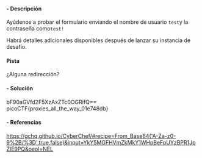 #### - **Descripción** 
Ayúdenos a probar el formulario enviando el nombre de usuario `test`y la contraseña como`test!`

Habrá detalles adicionales disponibles después de lanzar su instancia de desafío.

#### Pista 
¿Alguna redirección?
#### - **Solución** 
bF90aGVfd2F5XzAxZTc0OGRifQ==
picoCTF{proxies_all_the_way_01e748db}

#### - **Referencias** 
https://gchq.github.io/CyberChef/#recipe=From_Base64('A-Za-z0-9%2B/%3D',true,false)&input=YkY5MGFHVmZkMkY1WHpBeFpUYzBPR1JpZlE9PQ&oeol=NEL